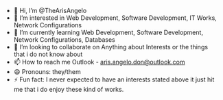- 👋 Hi, I’m @TheArisAngelo
- 👀 I’m interested in Web Development, Software Development, IT Works, Network Configurations 
- 🌱 I’m currently learning Web Development, Software Development, Network Configurations, Databases
- 💞️ I’m looking to collaborate on Anything about Interests or the things that i do not know about
- 📫 How to reach me Outlook - aris.angelo.don@outlook.com
- 😄 Pronouns: they/them
- ⚡ Fun fact: I never expected to have an interests stated above it just hit me that i do enjoy these kind of works. 

<!---
TheArisAngelo/TheArisAngelo is a ✨ special ✨ repository because its `README.md` (this file) appears on your GitHub profile.
You can click the Preview link to take a look at your changes.
--->
